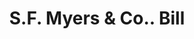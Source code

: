 ---
doi: 10.7916/D89S336T
date_other: '1900'
date_other_textual: 1900-1909
form: printed ephemera
genre:
- Invoices
name:
- S.F. Myers & Co.
object_in_context_url: https://biggert.cul.columbia.edu/items/view/ave_biggert_01915
subject_hierarchical_geographic:
- New York, New York, United States
subject_name:
- S.F. Myers & Co.
title: S.F. Myers & Co.. Bill
sort_title: S.F. Myers & Co.. Bill
call_number: ave_biggert_01915
coordinates:
- 40.71277777777778,-74.00583333333333
pid: ave_biggert_01915
identifiers: ave_biggert_01915
thumbnail: https://derivativo-3.library.columbia.edu/iiif/2/ldpd:490612/full/!256,256/0/native.jpg
permalink: /biggert/ave_biggert_01915/
layout: iiif-image-page
---